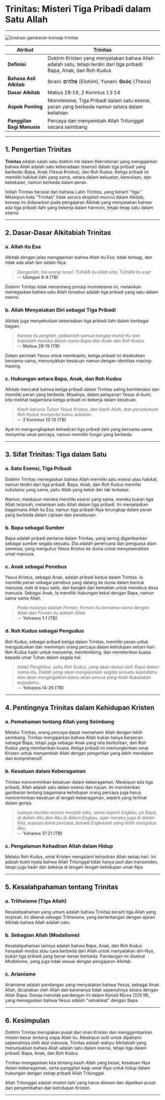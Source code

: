 # Trinitas: Misteri Tiga Pribadi dalam Satu Allah

---

![ilustrasi gambaran konsep trinitas](konten/img/istilah/trinitas.svg)

| **Atribut** | Trinitas |
|---|---|
| **Definisi** | Doktrin Kristen yang menyatakan bahwa Allah adalah satu, tetapi terdiri dari tiga pribadi: Bapa, Anak, dan Roh Kudus |
| **Bahasa Asli Alkitab** | Ibrani: **אֱלֹהִים** (*Elohim*), Yunani: **Θεός** (*Theos*) |
| **Dasar Alkitab** | Matius 28:19, 2 Korintus 13:14 |
| **Aspek Penting** | Monoteisme, Tiga Pribadi dalam satu esensi, peran yang berbeda namun setara dalam keilahian |
| **Panggilan Bagi Manusia** | Percaya dan menyembah Allah Tritunggal secara seimbang |

---

## 1. Pengertian Trinitas

**Trinitas** adalah salah satu doktrin inti dalam Kekristenan yang mengajarkan bahwa Allah adalah satu keberadaan (esensi) dalam tiga pribadi yang berbeda: Bapa, Anak (Yesus Kristus), dan Roh Kudus. Ketiga pribadi ini memiliki hakikat ilahi yang sama, setara dalam kekuatan, kemuliaan, dan kekekalan, namun berbeda dalam peran.

Istilah Trinitas berasal dari bahasa Latin *Trinitas*, yang berarti "tiga." Meskipun kata "Trinitas" tidak secara eksplisit muncul dalam Alkitab, konsep ini didasarkan pada pengajaran Alkitab yang menyatakan bahwa ada tiga pribadi ilahi yang bekerja dalam harmoni, tetapi tetap satu dalam esensi. 

---

## 2. Dasar-Dasar Alkitabiah Trinitas

### a. Allah itu Esa

Alkitab dengan jelas mengajarkan bahwa Allah itu *Esa*, tidak terbagi, dan tidak ada allah lain selain-Nya. 

> *Dengarlah, hai orang Israel: TUHAN itu Allah kita, TUHAN itu esa!*  
> — **Ulangan 6:4 (TB)**

Doktrin Trinitas tidak menentang prinsip monoteisme ini, melainkan menegaskan bahwa satu Allah tersebut adalah tiga pribadi yang satu dalam esensi.

### b. Allah Menyatakan Diri sebagai Tiga Pribadi

Alkitab juga menyebutkan keberadaan tiga pribadi ilahi dalam berbagai bagian. 

> *Karena itu pergilah, jadikanlah semua bangsa murid-Ku dan baptislah mereka dalam nama Bapa dan Anak dan Roh Kudus.*  
> — **Matius 28:19 (TB)**

Dalam perintah Yesus untuk membaptis, ketiga pribadi ini disebutkan bersama-sama, menunjukkan kesatuan namun dengan identitas masing-masing.

### c. Hubungan antara Bapa, Anak, dan Roh Kudus

Alkitab mencatat bahwa ketiga pribadi dalam Trinitas saling berinteraksi dan memiliki peran yang berbeda. Misalnya, dalam pelayanan Yesus di bumi, kita melihat bagaimana ketiga pribadi ini bekerja dalam kesatuan.

> *Kasih karunia Tuhan Yesus Kristus, dan kasih Allah, dan persekutuan Roh Kudus menyertai kamu sekalian.*  
> — **2 Korintus 13:13 (TB)**

Ayat ini mengungkapkan kehadiran tiga pribadi ilahi yang bersama-sama menyertai umat percaya, namun memiliki fungsi yang berbeda.

---

## 3. Sifat Trinitas: Tiga dalam Satu

### a. Satu Esensi, Tiga Pribadi

Doktrin Trinitas menegaskan bahwa Allah memiliki satu esensi atau hakikat, namun terdiri dari tiga pribadi. Bapa, Anak, dan Roh Kudus memiliki substansi yang sama, yaitu Allah yang kekal dan tak terbatas.

Namun, meskipun mereka memiliki esensi yang sama, mereka bukan tiga Allah terpisah, melainkan satu Allah dalam tiga pribadi. Ini menjelaskan bagaimana Allah itu Esa, namun tiga pribadi-Nya terungkap dalam peran yang berbeda dalam ciptaan dan penebusan.

### b. Bapa sebagai Sumber

Bapa adalah pribadi pertama dalam Trinitas, yang sering digambarkan sebagai sumber segala sesuatu. Dia adalah perencana dan penguasa alam semesta, yang mengutus Yesus Kristus ke dunia untuk menyelamatkan umat manusia.

### c. Anak sebagai Penebus

Yesus Kristus, sebagai Anak, adalah pribadi kedua dalam Trinitas. Ia memiliki peran sebagai penebus yang datang ke dunia dalam bentuk manusia, mati di kayu salib, dan bangkit dari kematian untuk menebus dosa manusia. Sebagai Anak, Ia memiliki hubungan kekal dengan Bapa, namun sama-sama Allah.

> *Pada mulanya adalah Firman; Firman itu bersama-sama dengan Allah dan Firman itu adalah Allah.*  
> — **Yohanes 1:1 (TB)**

### d. Roh Kudus sebagai Pengudus

Roh Kudus, sebagai pribadi ketiga dalam Trinitas, memiliki peran untuk menguduskan dan memimpin orang percaya dalam kehidupan sehari-hari. Roh Kudus hadir untuk menyertai, membimbing, dan memberikan kuasa kepada umat Tuhan dalam segala hal.

> *tetapi Penghibur, yaitu Roh Kudus, yang akan diutus oleh Bapa dalam nama-Ku, Dialah yang akan mengajarkan segala sesuatu kepadamu dan akan mengingatkan kamu akan semua yang telah Kukatakan kepadamu.*  
> — **Yohanes 14:26 (TB)**

---

## 4. Pentingnya Trinitas dalam Kehidupan Kristen

### a. Pemahaman tentang Allah yang Seimbang

Melalui Trinitas, orang percaya dapat memahami Allah dengan lebih seimbang. Trinitas mengajarkan bahwa Allah bukan hanya berperan sebagai Bapa, tetapi juga sebagai Anak yang rela berkorban, dan Roh Kudus yang memberikan kuasa. Ketiga pribadi ini memungkinkan umat Kristen untuk menyembah Allah dengan pengertian yang lebih mendalam dan komprehensif.

### b. Kesatuan dalam Keberagaman

Trinitas mencerminkan kesatuan dalam keberagaman. Meskipun ada tiga pribadi, Allah adalah satu dalam esensi dan tujuan. Ini memberikan gambaran tentang bagaimana kehidupan orang percaya juga harus mencerminkan kesatuan di tengah keberagaman, seperti yang terlihat dalam gereja.

> *supaya mereka semua menjadi satu, sama seperti Engkau, ya Bapa, di dalam Aku dan Aku di dalam Engkau, agar mereka juga di dalam Kita, supaya dunia percaya, bahwa Engkaulah yang telah mengutus Aku.*  
> — **Yohanes 17:21 (TB)**

### c. Pengalaman Kehadiran Allah dalam Hidup

Melalui Roh Kudus, umat Kristen mengalami kehadiran Allah setiap hari. Ini adalah bukti nyata bahwa Allah Tritunggal tidak hanya jauh dan transenden, tetapi juga hadir dan bekerja di tengah-tengah kehidupan umat-Nya.

---

## 5. Kesalahpahaman tentang Trinitas

### a. Tritheisme (Tiga Allah)

Kesalahpahaman yang umum adalah bahwa Trinitas berarti tiga Allah yang terpisah. Ini dikenal sebagai Tritheisme, yang bertentangan dengan ajaran Alkitab bahwa Allah adalah satu.

### b. Sebagian Allah (Modalisme)

Kesalahpahaman lainnya adalah bahwa Bapa, Anak, dan Roh Kudus hanyalah *modus* atau cara berbeda dari Allah untuk menyatakan diri-Nya, bukan tiga pribadi yang benar-benar berbeda. Pandangan ini disebut *Modalisme*, yang juga tidak sesuai dengan pengajaran Alkitab.

### c. Arianisme

Arianisme adalah pandangan yang menyatakan bahwa Yesus, sebagai Anak Allah, diciptakan oleh Allah dan karenanya tidak sepenuhnya setara dengan Allah Bapa. Gereja menolak pandangan ini dalam Konsili Nicea (325 M), yang menegaskan bahwa Yesus adalah "sehakikat" dengan Bapa.

---

## 6. Kesimpulan

Doktrin Trinitas merupakan pusat dari iman Kristen dan menggambarkan misteri besar tentang siapa Allah itu. Meskipun sulit untuk dipahami sepenuhnya oleh akal manusia, Trinitas adalah wahyu Alkitabiah yang menunjukkan bahwa Allah adalah satu dalam esensi, tetapi tiga dalam pribadi: Bapa, Anak, dan Roh Kudus.

Trinitas mengajarkan kita tentang kasih Allah yang besar, kesatuan-Nya dalam keberagaman, serta panggilan bagi umat-Nya untuk hidup dalam hubungan dengan setiap pribadi Allah Tritunggal. 

Allah Tritunggal adalah misteri ilahi yang harus diimani dan dijadikan pusat dari penyembahan dan kehidupan Kristen.

---
